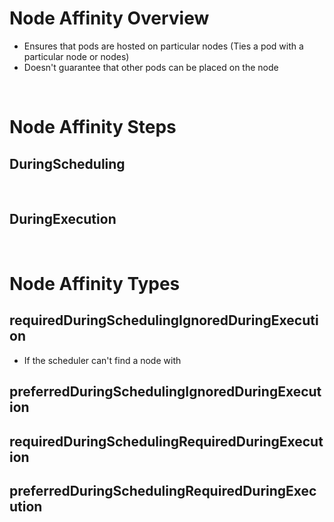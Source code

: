 # Node Affinity Overview

* Ensures that pods are hosted on particular nodes (Ties a pod with a particular node or nodes)
* Doesn't guarantee that other pods can be placed on the node

<br>

# Node Affinity Steps

## DuringScheduling

<br>

## DuringExecution

<br>

# Node Affinity Types

## requiredDuringSchedulingIgnoredDuringExecution

* If the scheduler can't find a node with 

## preferredDuringSchedulingIgnoredDuringExecution

## requiredDuringSchedulingRequiredDuringExecution

## preferredDuringSchedulingRequiredDuringExecution